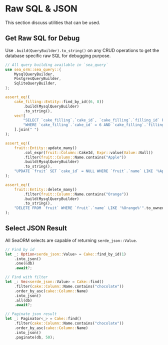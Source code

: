 # Raw SQL & JSON

This section discuss utilities that can be used.

## Get Raw SQL for Debug

Use `.build(QueryBuilder).to_string()` on any CRUD operations to get the database specific raw SQL for debugging purpose.

```rust
// All query building available in `sea_query`
use sea_orm::sea_query::{
    MysqlQueryBuilder,
    PostgresQueryBuilder,
    SqliteQueryBuilder,
};

assert_eq!(
    cake_filling::Entity::find_by_id((6, 8))
        .build(MysqlQueryBuilder)
        .to_string(),
    vec![
        "SELECT `cake_filling`.`cake_id`, `cake_filling`.`filling_id` FROM `cake_filling`",
        "WHERE `cake_filling`.`cake_id` = 6 AND `cake_filling`.`filling_id` = 8",
    ].join(" ")
);

assert_eq!(
    fruit::Entity::update_many()
        .col_expr(fruit::Column::CakeId, Expr::value(Value::Null))
        .filter(fruit::Column::Name.contains("Apple"))
        .build(MysqlQueryBuilder)
        .to_string(),
    "UPDATE `fruit` SET `cake_id` = NULL WHERE `fruit`.`name` LIKE '%Apple%'".to_owned()
);

assert_eq!(
    fruit::Entity::delete_many()
        .filter(fruit::Column::Name.contains("Orange"))
        .build(MysqlQueryBuilder)
        .to_string(),
    "DELETE FROM `fruit` WHERE `fruit`.`name` LIKE '%Orange%'".to_owned()
);
```

## Select JSON Result

All SeaORM selects are capable of returning `serde_json::Value`.

```rust
// Find by id
let _: Option<serde_json::Value> = Cake::find_by_id(1)
    .into_json()
    .one(&db)
    .await?;

// Find with filter
let _: Vec<serde_json::Value> = Cake::find()
    .filter(cake::Column::Name.contains("chocolate"))
    .order_by_asc(cake::Column::Name)
    .into_json()
    .all(db)
    .await?;

// Paginate json result
let _: Paginator<_> = Cake::find()
    .filter(cake::Column::Name.contains("chocolate"))
    .order_by_asc(cake::Column::Name)
    .into_json()
    .paginate(db, 50);
```
